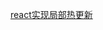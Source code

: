 <!-- [react实现局部热更新](https://blog.csdn.net/fay462298322/article/details/75029023) -->

<a href="https://blog.csdn.net/fay462298322/article/details/75029023" target="_blank">react实现局部热更新</a>